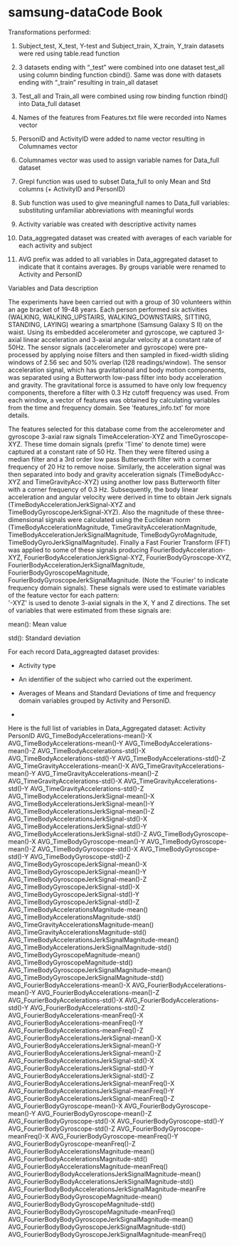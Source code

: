 # samsung-dataCode Book

Transformations performed:

1)	Subject_test, X_test, Y-test and Subject_train, X_train, Y_train datasets were red using table.read function

2)	3 datasets ending with “_test” were combined into one dataset test_all using column binding function cbind(). Same was done with datasets ending with “_train” resulting in train_all dataset

3)	Test_all and Train_all were combined using row binding function rbind() into Data_full dataset

4)	Names of the features from Features.txt file were recorded into Names vector

5)	PersonID and ActivityID were added to name vector resulting in Columnames vector

6)	Columnames vector was used to assign variable names for Data_full dataset

7)	Grepl function was used to subset Data_full to only Mean and Std columns (+ ActivityID and PersonID)

8)	Sub function was used to give meaningfull names to Data_full variables: substituting unfamiliar abbreviations with meaningful words

9)	Activity variable was created with descriptive activity names

10)	Data_aggregated dataset was created with averages of each variable for each activity and subject

11)	AVG prefix was added to all variables in Data_aggregated dataset to indicate that it contains averages. By groups variable were renamed to Activity and PersonID

Variables and Data description

The experiments have been carried out with a group of 30 volunteers within an age bracket of 19-48 years. Each person performed six activities (WALKING, WALKING_UPSTAIRS, WALKING_DOWNSTAIRS, SITTING, STANDING, LAYING) wearing a smartphone (Samsung Galaxy S II) on the waist. Using its embedded accelerometer and gyroscope, we captured 3-axial linear acceleration and 3-axial angular velocity at a constant rate of 50Hz. 
The sensor signals (accelerometer and gyroscope) were pre-processed by applying noise filters and then sampled in fixed-width sliding windows of 2.56 sec and 50% overlap (128 readings/window). The sensor acceleration signal, which has gravitational and body motion components, was separated using a Butterworth low-pass filter into body acceleration and gravity. The gravitational force is assumed to have only low frequency components, therefore a filter with 0.3 Hz cutoff frequency was used. From each window, a vector of features was obtained by calculating variables from the time and frequency domain. See 'features_info.txt' for more details. 
 
The features selected for this database come from the accelerometer and gyroscope 3-axial raw signals TimeAcceleration-XYZ and TimeGyroscope-XYZ. These time domain signals (prefix 'Time' to denote time) were captured at a constant rate of 50 Hz. Then they were filtered using a median filter and a 3rd order low pass Butterworth filter with a corner frequency of 20 Hz to remove noise. Similarly, the acceleration signal was then separated into body and gravity acceleration signals (TimeBodyAcc-XYZ and TimeGravityAcc-XYZ) using another low pass Butterworth filter with a corner frequency of 0.3 Hz. 
Subsequently, the body linear acceleration and angular velocity were derived in time to obtain Jerk signals (TimeBodyAccelerationJerkSignal-XYZ and TimeBodyGyroscopeJerkSignal-XYZ). Also the magnitude of these three-dimensional signals were calculated using the Euclidean norm (TimeBodyAccelerationMagnitude, TimeGravityAccelerationMagnitude, TimeBodyAccelerationJerkSignalMagnitude, TimeBodyGyroMagnitude, TimeBodyGyroJerkSignalMagnitude). 
Finally a Fast Fourier Transform (FFT) was applied to some of these signals producing FourierBodyAcceleration-XYZ, FourierBodyAccelerationJerkSignal-XYZ, FourierBodyGyroscope-XYZ, FourierBodyAccelerationJerkSignalMagnitude, FourierBodyGyroscopeMagnitude, FourierBodyGyroscopeJerkSignalMagnitude. (Note the 'Fourier' to indicate frequency domain signals). 
These signals were used to estimate variables of the feature vector for each pattern:  
'-XYZ' is used to denote 3-axial signals in the X, Y and Z directions.
The set of variables that were estimated from these signals are: 

mean(): Mean value

std(): Standard deviation

For each record Data_aggreagted dataset provides:

- Activity type

- An identifier of the subject who carried out the experiment.

- Averages of Means and Standard Deviations of  time and frequency domain variables grouped by Activity and PersonID.
- 
Here is the full list of variables in Data_Aggregated dataset:
Activity
PersonID
AVG_TimeBodyAccelerations-mean()-X
AVG_TimeBodyAccelerations-mean()-Y
AVG_TimeBodyAccelerations-mean()-Z
AVG_TimeBodyAccelerations-std()-X
AVG_TimeBodyAccelerations-std()-Y
AVG_TimeBodyAccelerations-std()-Z
AVG_TimeGravityAccelerations-mean()-X
AVG_TimeGravityAccelerations-mean()-Y
AVG_TimeGravityAccelerations-mean()-Z
AVG_TimeGravityAccelerations-std()-X
AVG_TimeGravityAccelerations-std()-Y
AVG_TimeGravityAccelerations-std()-Z
AVG_TimeBodyAccelerationsJerkSignal-mean()-X
AVG_TimeBodyAccelerationsJerkSignal-mean()-Y
AVG_TimeBodyAccelerationsJerkSignal-mean()-Z
AVG_TimeBodyAccelerationsJerkSignal-std()-X
AVG_TimeBodyAccelerationsJerkSignal-std()-Y
AVG_TimeBodyAccelerationsJerkSignal-std()-Z
AVG_TimeBodyGyroscope-mean()-X
AVG_TimeBodyGyroscope-mean()-Y
AVG_TimeBodyGyroscope-mean()-Z
AVG_TimeBodyGyroscope-std()-X
AVG_TimeBodyGyroscope-std()-Y
AVG_TimeBodyGyroscope-std()-Z
AVG_TimeBodyGyroscopeJerkSignal-mean()-X
AVG_TimeBodyGyroscopeJerkSignal-mean()-Y
AVG_TimeBodyGyroscopeJerkSignal-mean()-Z
AVG_TimeBodyGyroscopeJerkSignal-std()-X
AVG_TimeBodyGyroscopeJerkSignal-std()-Y
AVG_TimeBodyGyroscopeJerkSignal-std()-Z
AVG_TimeBodyAccelerationsMagnitude-mean()
AVG_TimeBodyAccelerationsMagnitude-std()
AVG_TimeGravityAccelerationsMagnitude-mean()
AVG_TimeGravityAccelerationsMagnitude-std()
AVG_TimeBodyAccelerationsJerkSignalMagnitude-mean()
AVG_TimeBodyAccelerationsJerkSignalMagnitude-std()
AVG_TimeBodyGyroscopeMagnitude-mean()
AVG_TimeBodyGyroscopeMagnitude-std()
AVG_TimeBodyGyroscopeJerkSignalMagnitude-mean()
AVG_TimeBodyGyroscopeJerkSignalMagnitude-std()
AVG_FourierBodyAccelerations-mean()-X
AVG_FourierBodyAccelerations-mean()-Y
AVG_FourierBodyAccelerations-mean()-Z
AVG_FourierBodyAccelerations-std()-X
AVG_FourierBodyAccelerations-std()-Y
AVG_FourierBodyAccelerations-std()-Z
AVG_FourierBodyAccelerations-meanFreq()-X
AVG_FourierBodyAccelerations-meanFreq()-Y
AVG_FourierBodyAccelerations-meanFreq()-Z
AVG_FourierBodyAccelerationsJerkSignal-mean()-X
AVG_FourierBodyAccelerationsJerkSignal-mean()-Y
AVG_FourierBodyAccelerationsJerkSignal-mean()-Z
AVG_FourierBodyAccelerationsJerkSignal-std()-X
AVG_FourierBodyAccelerationsJerkSignal-std()-Y
AVG_FourierBodyAccelerationsJerkSignal-std()-Z
AVG_FourierBodyAccelerationsJerkSignal-meanFreq()-X
AVG_FourierBodyAccelerationsJerkSignal-meanFreq()-Y
AVG_FourierBodyAccelerationsJerkSignal-meanFreq()-Z
AVG_FourierBodyGyroscope-mean()-X
AVG_FourierBodyGyroscope-mean()-Y
AVG_FourierBodyGyroscope-mean()-Z
AVG_FourierBodyGyroscope-std()-X
AVG_FourierBodyGyroscope-std()-Y
AVG_FourierBodyGyroscope-std()-Z
AVG_FourierBodyGyroscope-meanFreq()-X
AVG_FourierBodyGyroscope-meanFreq()-Y
AVG_FourierBodyGyroscope-meanFreq()-Z
AVG_FourierBodyAccelerationsMagnitude-mean()
AVG_FourierBodyAccelerationsMagnitude-std()
AVG_FourierBodyAccelerationsMagnitude-meanFreq()
AVG_FourierBodyBodyAccelerationsJerkSignalMagnitude-mean()
AVG_FourierBodyBodyAccelerationsJerkSignalMagnitude-std()
AVG_FourierBodyBodyAccelerationsJerkSignalMagnitude-meanFre
AVG_FourierBodyBodyGyroscopeMagnitude-mean()
AVG_FourierBodyBodyGyroscopeMagnitude-std()
AVG_FourierBodyBodyGyroscopeMagnitude-meanFreq()
AVG_FourierBodyBodyGyroscopeJerkSignalMagnitude-mean()
AVG_FourierBodyBodyGyroscopeJerkSignalMagnitude-std()
AVG_FourierBodyBodyGyroscopeJerkSignalMagnitude-meanFreq()




